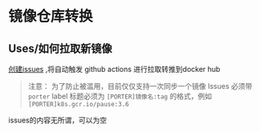 # 镜像仓库转换

Uses/如何拉取新镜像
-------
[创建issues](https://github.com/ygqygq2/docker-image-mirror/issues/new?assignees=&labels=porter&template=image-porter.md&title=%5BPORTER%5D) ,将自动触发 github actions 进行拉取转推到docker hub

>注意：
>为了防止被滥用，目前仅仅支持一次同步一个镜像
>Issues 必须带 `porter` label
>标题必须为 `[PORTER]镜像名:tag` 的格式，例如`[PORTER]k8s.gcr.io/pause:3.6`

issues的内容无所谓，可以为空
